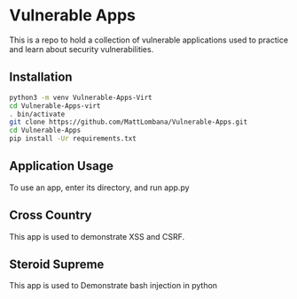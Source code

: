 # Vulnerable Apps

This is a repo to hold a collection of vulnerable applications used to practice and learn about
security vulnerabilities.


## Installation

```sh
python3 -m venv Vulnerable-Apps-Virt
cd Vulnerable-Apps-virt
. bin/activate
git clone https://github.com/MattLombana/Vulnerable-Apps.git
cd Vulnerable-Apps
pip install -Ur requirements.txt
```

## Application Usage

To use an app, enter its directory, and run app.py

## Cross Country

This app is used to demonstrate XSS and CSRF.

## Steroid Supreme

This app is used to Demonstrate bash injection in python
